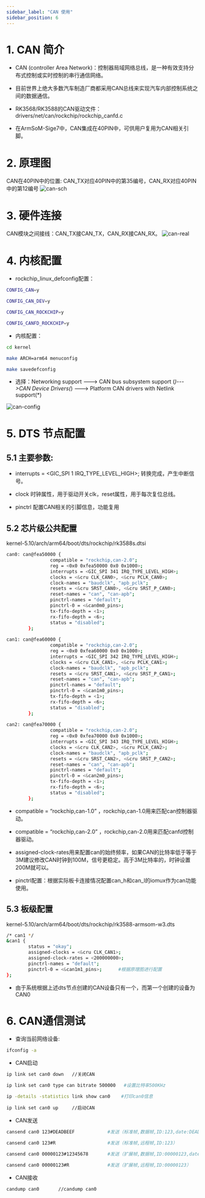 ```yaml
---
sidebar_label: "CAN 使用"
sidebar_position: 6
---
```


# 1. CAN 简介

- CAN (controller Area Network)：控制器局域网络总线，是一种有效支持分布式控制或实时控制的串行通信网络。

- 目前世界上绝大多数汽车制造厂商都采用CAN总线来实现汽车内部控制系统之间的数据通信。

- RK3568/RK3588的CAN驱动文件：drivers/net/can/rockchip/rockchip_canfd.c

- 在ArmSoM-Sige7中，CAN集成在40PIN中，可供用户复用为CAN相关引脚。

# 2. 原理图
CAN在40PIN中的位置: CAN_TX对应40PIN中的第35编号，CAN_RX对应40PIN中的第12编号
![can-sch](/img/general-tutorial/interface-usage/can-sch.png)

# 3. 硬件连接
CAN模块之间接线：CAN_TX接CAN_TX，CAN_RX接CAN_RX。
![can-real](/img/general-tutorial/interface-usage/can-real.png)


# 4. 内核配置
- rockchip_linux_defconfig配置：

```bash
CONFIG_CAN=y

CONFIG_CAN_DEV=y

CONFIG_CAN_ROCKCHIP=y

CONFIG_CANFD_ROCKCHIP=y
```
- 内核配置：
```bash
cd kernel

make ARCH=arm64 menuconfig

make savedefconfig
```
- 选择：Networking support ---> CAN bus subsystem support (*)--->CAN Device Drivers(*) ---> Platform CAN drivers with Netlink support(*)

![can-config](/img/general-tutorial/interface-usage/can-config.png)

# 5. DTS 节点配置

## 5.1 主要参数:

- interrupts = <GIC_SPI 1 IRQ_TYPE_LEVEL_HIGH>;
转换完成，产生中断信号。

- clock
时钟属性，用于驱动开关clk，reset属性，用于每次复位总线。

- pinctrl
配置CAN相关的引脚信息，功能复用

## 5.2 芯片级公共配置 

kernel-5.10/arch/arm64/boot/dts/rockchip/rk3588s.dtsi

```bash
can0: can@fea50000 {
	            compatible = "rockchip,can-2.0";
	            reg = <0x0 0xfea50000 0x0 0x1000>;
	            interrupts = <GIC_SPI 341 IRQ_TYPE_LEVEL_HIGH>;
	            clocks = <&cru CLK_CAN0>, <&cru PCLK_CAN0>;
	            clock-names = "baudclk", "apb_pclk";
	            resets = <&cru SRST_CAN0>, <&cru SRST_P_CAN0>;
	            reset-names = "can", "can-apb";
	            pinctrl-names = "default";
	            pinctrl-0 = <&can0m0_pins>;
	            tx-fifo-depth = <1>;
	            rx-fifo-depth = <6>;
	            status = "disabled";
	    };
	
can1: can@fea60000 {
	            compatible = "rockchip,can-2.0";
	            reg = <0x0 0xfea60000 0x0 0x1000>;
	            interrupts = <GIC_SPI 342 IRQ_TYPE_LEVEL_HIGH>;
	            clocks = <&cru CLK_CAN1>, <&cru PCLK_CAN1>;
	            clock-names = "baudclk", "apb_pclk";
	            resets = <&cru SRST_CAN1>, <&cru SRST_P_CAN1>;
	            reset-names = "can", "can-apb";
	            pinctrl-names = "default";
	            pinctrl-0 = <&can1m0_pins>;
	            tx-fifo-depth = <1>;
	            rx-fifo-depth = <6>;
	            status = "disabled";
	    };
	
can2: can@fea70000 {
	            compatible = "rockchip,can-2.0";
	            reg = <0x0 0xfea70000 0x0 0x1000>;
	            interrupts = <GIC_SPI 343 IRQ_TYPE_LEVEL_HIGH>;
	            clocks = <&cru CLK_CAN2>, <&cru PCLK_CAN2>;
	            clock-names = "baudclk", "apb_pclk";
	            resets = <&cru SRST_CAN2>, <&cru SRST_P_CAN2>;
	            reset-names = "can", "can-apb";
	            pinctrl-names = "default";
	            pinctrl-0 = <&can2m0_pins>;
	            tx-fifo-depth = <1>;
	            rx-fifo-depth = <6>;
	            status = "disabled";
	    };
```

- compatible = “rockchip,can-1.0” ，rockchip,can-1.0用来匹配can控制器驱动。

- compatible = “rockchip,can-2.0” ，rockchip,can-2.0用来匹配canfd控制器驱动。

- assigned-clock-rates用来配置can的始终频率，如果CAN的比特率低于等于3M建议修改CAN时钟到100M，信号更稳定。高于3M比特率的，时钟设置200M就可以。

- pinctrl配置：根据实际板卡连接情况配置can_h和can_l的iomux作为can功能使用。

## 5.3 板级配置 

kernel-5.10/arch/arm64/boot/dts/rockchip/rk3588-armsom-w3.dts

```bash
/* can1 */
&can1 {
		status = "okay";
		assigned-clocks = <&cru CLK_CAN1>;
		assigned-clock-rates = <200000000>;
		pinctrl-names = "default";
		pinctrl-0 = <&can1m1_pins>;      #根据原理图进行配置
};
```

- 由于系统根据上述dts节点创建的CAN设备只有一个，而第一个创建的设备为CAN0

# 6. CAN通信测试

- 查询当前⽹络设备:

```bash
ifconfig -a
```

- CAN启动
```bash
ip link set can0 down   //关闭CAN

ip link set can0 type can bitrate 500000   #设置⽐特率500KHz

ip -details -statistics link show can0    #打印can0信息
	
ip link set can0 up     //启动CAN
```
- CAN发送

```bash
cansend can0 123#DEADBEEF            #发送（标准帧,数据帧,ID:123,date:DEADBEEF）

cansend can0 123#R                   #发送（标准帧,远程帧,ID:123）
	
cansend can0 00000123#12345678       #发送（扩展帧,数据帧,ID:00000123,date:DEADBEEF）

cansend can0 00000123#R              #发送（扩展帧,远程帧,ID:00000123）
```
- CAN接收

```bash
candump can0       //candump can0
```